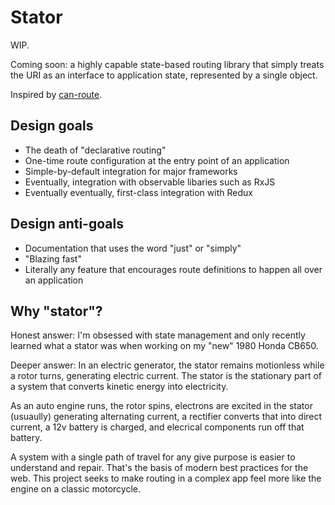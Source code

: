 
# Stator

WIP.

Coming soon: a highly capable state-based routing library that simply treats
the URI as an interface to application state, represented by a single object.

Inspired by [can-route](https://canjs.com/doc/can-route.html).

## Design goals

  * The death of "declarative routing"
  * One-time route configuration at the entry point of an application
  * Simple-by-default integration for major frameworks
  * Eventually, integration with observable libaries such as RxJS
  * Eventually eventually, first-class integration with Redux

## Design anti-goals

  * Documentation that uses the word "just" or "simply"
  * "Blazing fast"
  * Literally any feature that encourages route definitions to happen all over an application

## Why "stator"?

Honest answer: I'm obsessed with state management and only recently learned what a stator was when working on
my "new" 1980 Honda CB650.

Deeper answer: In an electric generator, the stator remains motionless while a rotor turns, generating electric current.
The stator is the stationary part of a system that converts kinetic energy into electricity. 

As an auto engine runs, the rotor spins, electrons are excited in the stator (usuaully) generating alternating current,
a rectifier converts that into direct current, a 12v battery is charged, and elecrical components run off that battery.

A system with a single path of travel for any give purpose is easier to understand and repair. That's the basis of modern
best practices for the web. This project seeks to make routing in a complex app feel more like the engine on a classic motorcycle.
